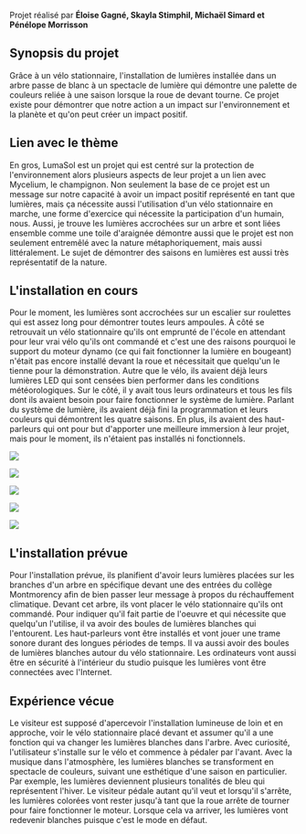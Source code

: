 Projet réalisé par **Éloise Gagné, Skayla Stimphil, Michaël Simard et Pénélope Morrisson**

<h2>Synopsis du projet</h2> 
Grâce à un vélo stationnaire, l'installation de lumières installée dans un arbre passe de blanc à un spectacle de lumière qui démontre une palette de couleurs reliée à une saison lorsque la roue de devant tourne. Ce projet existe pour démontrer que notre action a un impact sur l'environnement et la planète et qu'on peut créer un impact positif. 

<h2>Lien avec le thème</h2> 
En gros, LumaSol est un projet qui est centré sur la protection de l'environnement alors plusieurs aspects de leur projet a un lien avec Mycelium, le champignon. Non seulement la base de ce projet est un message sur notre capacité à avoir un impact positif représenté en tant que lumières, mais ça nécessite aussi l'utilisation d'un vélo stationnaire en marche, une forme d'exercice  qui nécessite la participation d'un humain, nous. Aussi, je trouve les lumières accrochées sur un arbre et sont liées ensemble comme une toile d'araignée démontre aussi que le projet est non seulement entremêlé avec la nature métaphoriquement, mais aussi littéralement. Le sujet de démontrer des saisons en lumières est aussi très représentatif de la nature. 

<h2>L'installation en cours</h2> 
Pour le moment, les lumières sont accrochées sur un escalier sur roulettes qui est assez long pour démontrer toutes leurs ampoules. À côté se retrouvait un vélo stationnaire qu'ils ont emprunté de l'école en attendant pour leur vrai vélo qu'ils ont commandé et c'est une des raisons pourquoi le support du moteur dynamo (ce qui fait fonctionner la lumière en bougeant) n'était pas encore installé devant la roue et nécessitait que quelqu'un le tienne pour la démonstration. Autre que le vélo, ils avaient déjà leurs lumières LED qui sont censées bien performer dans les conditions météorologiques. Sur le côté, il y avait tous leurs ordinateurs et tous les fils dont ils avaient besoin pour faire fonctionner le système de lumière. Parlant du système de lumière, ils avaient déjà fini la programmation et leurs couleurs qui démontrent les quatre saisons. En plus, ils avaient des haut-parleurs qui ont pour but d'apporter une meilleure immersion à leur projet, mais pour le moment, ils n'étaient pas installés ni fonctionnels.

![](medias/lumasol_velo.jpg)

![](medias/lumasol_ordinateur.jpg)

![](medias/lumasol_moteur.jpg)

![](medias/lumasol_composante_technique.jpg)

![](medias/lumasol_escalier.jpg)

<h2>L'installation prévue</h2> 
Pour l'installation prévue, ils planifient d'avoir leurs lumières placées sur les branches d'un arbre en spécifique devant une des entrées du collège Montmorency afin de bien passer leur message à propos du réchauffement climatique. Devant cet arbre, ils vont placer le vélo stationnaire qu'ils ont commandé. Pour indiquer qu'il fait partie de l'oeuvre et qui nécessite que quelqu'un l'utilise, il va avoir des boules de lumières blanches qui l'entourent. Les haut-parleurs vont être installés et vont jouer une trame sonore durant des longues périodes de temps. Il va aussi avoir des boules de lumières blanches autour du vélo stationnaire. Les ordinateurs vont aussi être en sécurité à l'intérieur du studio puisque les lumières vont être connectées avec l'Internet.

<h2>Expérience vécue</h2>
Le visiteur est supposé d'apercevoir l'installation lumineuse de loin et en approche, voir le vélo stationnaire placé devant et assumer qu'il a une fonction qui va changer les lumières blanches dans l'arbre. Avec curiosité, l'utilisateur s'installe sur le vélo et commence à pédaler par l'avant. Avec la musique dans l'atmosphère, les lumières blanches se transforment en spectacle de couleurs, suivant une esthétique d'une saison en particulier. Par exemple, les lumières deviennent plusieurs tonalités de bleu qui représentent l'hiver. Le visiteur pédale autant qu'il veut et lorsqu'il s'arrête, les lumières colorées vont rester jusqu'à tant que la roue arrête de tourner pour faire fonctionner le moteur. Lorsque cela va arriver, les lumières vont redevenir blanches puisque c'est le mode en défaut.
